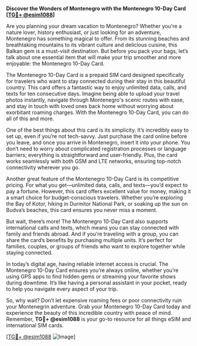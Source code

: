 **Discover the Wonders of Montenegro with the Montenegro 10-Day Card [[TG💪+ @esim1088](https://t.me/s/esim1088)]**

Are you planning your dream vacation to Montenegro? Whether you're a nature lover, history enthusiast, or just looking for an adventure, Montenegro has something magical to offer. From its stunning beaches and breathtaking mountains to its vibrant culture and delicious cuisine, this Balkan gem is a must-visit destination. But before you pack your bags, let’s talk about one essential item that will make your trip smoother and more enjoyable: the Montenegro 10-Day Card.

The Montenegro 10-Day Card is a prepaid SIM card designed specifically for travelers who want to stay connected during their stay in this beautiful country. This card offers a fantastic way to enjoy unlimited data, calls, and texts for ten consecutive days. Imagine being able to upload your travel photos instantly, navigate through Montenegro's scenic routes with ease, and stay in touch with loved ones back home without worrying about exorbitant roaming charges. With the Montenegro 10-Day Card, you can do all of this and more.

One of the best things about this card is its simplicity. It’s incredibly easy to set up, even if you’re not tech-savvy. Just purchase the card online before you leave, and once you arrive in Montenegro, insert it into your phone. You don’t need to worry about complicated registration processes or language barriers; everything is straightforward and user-friendly. Plus, the card works seamlessly with both GSM and LTE networks, ensuring top-notch connectivity wherever you go.

Another great feature of the Montenegro 10-Day Card is its competitive pricing. For what you get—unlimited data, calls, and texts—you’d expect to pay a fortune. However, this card offers excellent value for money, making it a smart choice for budget-conscious travelers. Whether you’re exploring the Bay of Kotor, hiking in Durmitor National Park, or soaking up the sun on Budva’s beaches, this card ensures you never miss a moment.

But wait, there’s more! The Montenegro 10-Day Card also supports international calls and texts, which means you can stay connected with family and friends abroad. And if you’re traveling with a group, you can share the card’s benefits by purchasing multiple units. It’s perfect for families, couples, or groups of friends who want to explore together while staying connected.

In today’s digital age, having reliable internet access is crucial. The Montenegro 10-Day Card ensures you’re always online, whether you’re using GPS apps to find hidden gems or streaming your favorite shows during downtime. It’s like having a personal assistant in your pocket, ready to help you navigate every aspect of your trip.

So, why wait? Don’t let expensive roaming fees or poor connectivity ruin your Montenegrin adventure. Grab your Montenegro 10-Day Card today and experience the beauty of this incredible country with peace of mind. Remember, **TG💪+ @esim1088** is your go-to resource for all things eSIM and international SIM cards. 

[[TG💪+ @esim1088](https://t.me/s/esim1088) ![Image](https://i.postimg.cc/Y0z9fWf4/image.png)]